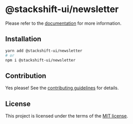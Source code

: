 # @stackshift-ui/newsletter



Please refer to the [documentation](https://stackshift-ui.webriq.com/docs/components/newsletter) for more information.

## Installation

```sh
yarn add @stackshift-ui/newsletter
# or
npm i @stackshift-ui/newsletter
```

## Contribution

Yes please! See the
[contributing guidelines](https://github.com/stackshift-ui/components/master/CONTRIBUTING.md)
for details.

## License

This project is licensed under the terms of the
[MIT license](https://github.com/stackshift-ui/components/master/LICENSE).
